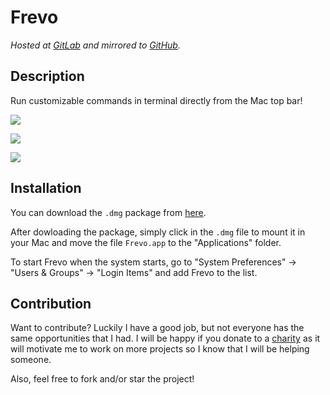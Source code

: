 # Frevo

*Hosted at [GitLab](https://gitlab.com/matuzalemmuller/frevo) and mirrored to [GitHub](https://github.com/matuzalemmuller/frevo).*

## Description

Run customizable commands in terminal directly from the Mac top bar!

![](https://i.imgur.com/ymocru0.png)

![](https://i.imgur.com/S787zXy.png)

![](https://i.imgur.com/iQs3YBL.gif)

## Installation

You can download the `.dmg` package from [here](https://github.com/matuzalemmuller/Frevo/releases/tag/v1.0.0).

After dowloading the package, simply click in the `.dmg` file to mount it in your Mac and move the file `Frevo.app` to the "Applications" folder.

To start Frevo when the system starts, go to "System Preferences" -> "Users & Groups" -> "Login Items" and add Frevo to the list.

## Contribution

Want to contribute? Luckily I have a good job, but not everyone has the same opportunities that I had. I will be happy if you donate to a [charity](https://www.globalgiving.org/) as it will motivate me to work on more projects so I know that I will be helping someone.


Also, feel free to fork and/or star the project! 